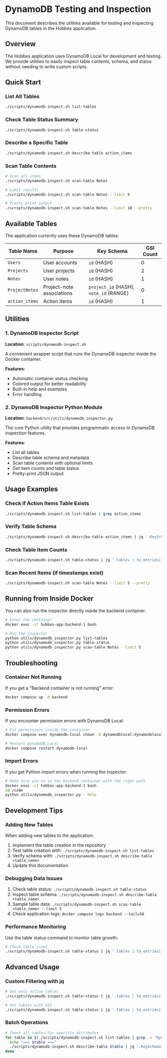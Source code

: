 # DynamoDB Testing and Inspection

This document describes the utilities available for testing and inspecting DynamoDB tables in the Hobbes application.

## Overview

The Hobbes application uses DynamoDB Local for development and testing. We provide utilities to easily inspect table contents, schema, and status without needing to write custom scripts.

## Quick Start

### List All Tables
```bash
./scripts/dynamodb-inspect.sh list-tables
```

### Check Table Status Summary
```bash
./scripts/dynamodb-inspect.sh table-status
```

### Describe a Specific Table
```bash
./scripts/dynamodb-inspect.sh describe-table action_items
```

### Scan Table Contents
```bash
# Scan all items
./scripts/dynamodb-inspect.sh scan-table Notes

# Limit results
./scripts/dynamodb-inspect.sh scan-table Notes --limit 5

# Pretty print output
./scripts/dynamodb-inspect.sh scan-table Notes --limit 10 --pretty
```

## Available Tables

The application currently uses these DynamoDB tables:

| Table Name | Purpose | Key Schema | GSI Count |
|------------|---------|------------|-----------|
| `Users` | User accounts | `id` (HASH) | 0 |
| `Projects` | User projects | `id` (HASH) | 2 |
| `Notes` | User notes | `id` (HASH) | 1 |
| `ProjectNotes` | Project-note associations | `project_id` (HASH), `note_id` (RANGE) | 0 |
| `action_items` | Action items | `id` (HASH) | 1 |

## Utilities

### 1. DynamoDB Inspector Script
**Location**: `scripts/dynamodb-inspect.sh`

A convenient wrapper script that runs the DynamoDB inspector inside the Docker container.

**Features**:
- Automatic container status checking
- Colored output for better readability
- Built-in help and examples
- Error handling

### 2. DynamoDB Inspector Python Module
**Location**: `backend/src/utils/dynamodb_inspector.py`

The core Python utility that provides programmatic access to DynamoDB inspection features.

**Features**:
- List all tables
- Describe table schema and metadata
- Scan table contents with optional limits
- Get item counts and table status
- Pretty-print JSON output

## Usage Examples

### Check if Action Items Table Exists
```bash
./scripts/dynamodb-inspect.sh list-tables | grep action_items
```

### Verify Table Schema
```bash
./scripts/dynamodb-inspect.sh describe-table action_items | jq '.KeySchema'
```

### Check Table Item Counts
```bash
./scripts/dynamodb-inspect.sh table-status | jq '.tables | to_entries[] | {table: .key, items: .value.item_count}'
```

### Scan Recent Items (if timestamps exist)
```bash
./scripts/dynamodb-inspect.sh scan-table Notes --limit 5 --pretty
```

## Running from Inside Docker

You can also run the inspector directly inside the backend container:

```bash
# Enter the container
docker exec -it hobbes-app-backend-1 bash

# Run the inspector
python utils/dynamodb_inspector.py list-tables
python utils/dynamodb_inspector.py table-status
python utils/dynamodb_inspector.py scan-table Notes --limit 5
```

## Troubleshooting

### Container Not Running
If you get a "Backend container is not running" error:

```bash
docker compose up -d backend
```

### Permission Errors
If you encounter permission errors with DynamoDB Local:

```bash
# Fix permissions inside the container
docker compose exec dynamodb-local chown -R dynamodblocal:dynamodblocal /home/dynamodblocal/data

# Restart DynamoDB Local
docker compose restart dynamodb-local
```

### Import Errors
If you get Python import errors when running the inspector:

```bash
# Make sure you're in the backend container with the right path
docker exec -it hobbes-app-backend-1 bash
cd /code
python utils/dynamodb_inspector.py --help
```

## Development Tips

### Adding New Tables
When adding new tables to the application:

1. Implement the table creation in the repository
2. Test table creation with: `./scripts/dynamodb-inspect.sh list-tables`
3. Verify schema with: `./scripts/dynamodb-inspect.sh describe-table <table_name>`
4. Update this documentation

### Debugging Data Issues
1. Check table status: `./scripts/dynamodb-inspect.sh table-status`
2. Inspect table schema: `./scripts/dynamodb-inspect.sh describe-table <table_name>`
3. Sample table data: `./scripts/dynamodb-inspect.sh scan-table <table_name> --limit 5`
4. Check application logs: `docker compose logs backend --tail=50`

### Performance Monitoring
Use the table status command to monitor table growth:

```bash
# Check table sizes
./scripts/dynamodb-inspect.sh table-status | jq '.tables | to_entries[] | {table: .key, size_bytes: .value.size_bytes, items: .value.item_count}'
```

## Advanced Usage

### Custom Filtering with jq
```bash
# Get only active tables
./scripts/dynamodb-inspect.sh table-status | jq '.tables | to_entries[] | select(.value.status == "ACTIVE") | .key'

# Get tables with GSI
./scripts/dynamodb-inspect.sh table-status | jq '.tables | to_entries[] | select(.value.global_secondary_indexes > 0) | {table: .key, gsi_count: .value.global_secondary_indexes}'
```

### Batch Operations
```bash
# Check all tables for specific attributes
for table in $(./scripts/dynamodb-inspect.sh list-tables | grep -v "DynamoDB Tables:" | sed 's/.*- //'); do
  echo "=== $table ==="
  ./scripts/dynamodb-inspect.sh describe-table $table | jq '.KeySchema'
done
``` 